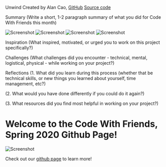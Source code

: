 Unwind
Created by Alan Cao, [GitHub](https://github.com/Alacau) [Source code](https://github.com/Alacau/Unwind)

Summary
(Write a short, 1-2 paragraph summary of what you did for Code With Friends this month)

![Screenshot](https://imgur.com/ABZ26CT.png) ![Screenshot](https://imgur.com/pwA7WZC.png) ![Screenshot](https://imgur.com/rQ737Bc.png) ![Screenshot](https://imgur.com/XGJY7dx.png)

Inspiration
(What inspired, motivated, or urged you to work on this project specifically?)

Challenges
(What challenges did you encounter - technical, mental, logistical, physical - while working on your project?)

Reflections
(1. What did you learn during this process (whether that be technical skills, or new things you learned about yourself, time management, etc?)

(2. What would you have done differently if you could do it again?)

(3. What resources did you find most helpful in working on your project?)



# Welcome to the Code With Friends, Spring 2020 Github Page!

![Screenshot](https://raw.githubusercontent.com/ScottKwang/CodeWithFriends-Spring2020/master/assets/images/banner_new.png)

Check out our [github page](https://scottkwang.github.io/CodeWithFriends-Spring2020/) to learn more!

